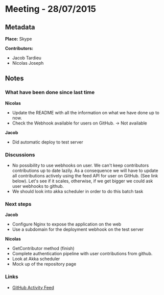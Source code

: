 # Meeting - 28/07/2015

## Metadata

**Place:** Skype

**Contributors:**

* Jacob Tardieu
* Nicolas Joseph

## Notes
### What have been done since last time

**Nicolas**

  * Update the README with all the information on what we have done up to now.
  * Check the Webhook available for users on GitHub. -> Not available

**Jacob**
  * Did automatic deploy to test server

### Discussions

* No possibility to use webhooks on user. We can't keep contributors contributions up to date lazily. As a consequence we will have to update all contributions actively using the feed API for user on GitHub. (See link below). Let's see if it scales, otherwise, if we get bigger we could ask  user webhooks to github.
* We should look into akka scheduler in order to do this batch task

### Next steps

**Jacob**

* Configure Nginx to expose the application on the web
* Use a subdomain for the deployment webhook on the test server

**Nicolas**

* GetContributor method (finish)
* Complete authentication pipeline with user contributions from github.
* Look at Akka scheduler
* Mock up of the repository page

### Links

* [GitHub Activity Feed](https://developer.github.com/v3/activity/feeds/)
